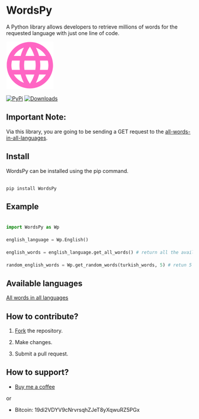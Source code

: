 
  

# WordsPy

  

  

A Python library allows developers to retrieve millions of words for the requested language with just one line of code.

  

  

![LexiExtract](https://raw.githubusercontent.com/eymenefealtun/WordsPy/master/RepoResources/WordsPyIcon.png)

  

  

[![PyPi](https://img.shields.io/pypi/v/wordspy)](https://pypi.org/project/wordspy/) [![Downloads](https://img.shields.io/pypi/dm/wordspy)](https://pypi.org/project/wordspy)

  
## Important Note:
Via this library, you are going to be sending a GET request to the [all-words-in-all-languages](https://github.com/eymenefealtun/all-words-in-all-languages).
  

## Install

WordsPy can be installed using the pip command.

```

pip install WordsPy

```

  

## Example

```python

import WordsPy as Wp

english_language = Wp.English()

english_words = english_language.get_all_words() # return all the available words in language

random_english_words = Wp.get_random_words(turkish_words, 5) # retun 5 random words from the list

```

  

## Available languages

[All words in all languages](https://github.com/eymenefealtun/all-words-in-all-languages)

  
  

## How to contribute?

1. [Fork](https://github.com/eymenefealtun/WordsPy/fork) the repository.

2. Make changes.

3. Submit a pull request.

  

## How to support?

* [Buy me a coffee](https://www.buymeacoffee.com/altuneymenefe)

or

* Bitcoin: 19di2VDYV9cNrvrsqhZJeT8yXqwuRZ5PGx
